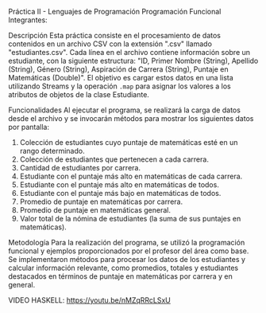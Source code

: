 Práctica II - Lenguajes de Programación
Programación Funcional
Integrantes:

Descripción
Esta práctica consiste en el procesamiento de datos contenidos en un archivo CSV con la extensión ".csv" llamado "estudiantes.csv". Cada línea en el archivo contiene información sobre un estudiante, con la siguiente estructura: "ID, Primer Nombre (String), Apellido (String), Género (String), Aspiración de Carrera (String), Puntaje en Matemáticas (Double)". El objetivo es cargar estos datos en una lista utilizando Streams y la operación `.map` para asignar los valores a los atributos de objetos de la clase Estudiante.

Funcionalidades
Al ejecutar el programa, se realizará la carga de datos desde el archivo y se invocarán métodos para mostrar los siguientes datos por pantalla:

1. Colección de estudiantes cuyo puntaje de matemáticas esté en un rango determinado.
2. Colección de estudiantes que pertenecen a cada carrera.
3. Cantidad de estudiantes por carrera.
4. Estudiante con el puntaje más alto en matemáticas de cada carrera.
5. Estudiante con el puntaje más alto en matemáticas de todos.
6. Estudiante con el puntaje más bajo en matemáticas de todos.
7. Promedio de puntaje en matemáticas por carrera.
8. Promedio de puntaje en matemáticas general.
9. Valor total de la nómina de estudiantes (la suma de sus puntajes en matemáticas).

Metodología
Para la realización del programa, se utilizó la programación funcional y ejemplos proporcionados por el profesor del área como base. Se implementaron métodos para procesar los datos de los estudiantes y calcular información relevante, como promedios, totales y estudiantes destacados en términos de puntaje en matemáticas por carrera y en general.

VIDEO HASKELL: https://youtu.be/nMZqRRcLSxU
